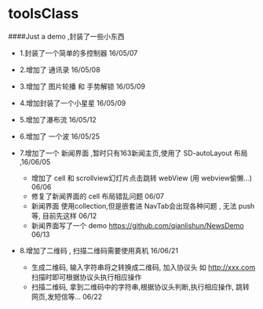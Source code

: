# toolsClass
####Just a demo ,封装了一些小东西

* 1.封装了一个简单的多控制器 16/05/07


* 2.增加了 通讯录 16/05/08


* 3.增加了 图片轮播 和 手势解锁 16/05/09


* 4.增加封装了一个小星星 16/05/09


* 5.增加了瀑布流  16/05/12


* 6.增加了 一个波 16/05/25


* 7.增加了一个 新闻界面 ,暂时只有163新闻主页,使用了 SD-autoLayout 布局 ,16/06/05
    * 增加了 cell  和 scrollview幻灯片点击跳转 webView  (用 webview偷懒...) 06/06
    * 修复了新闻界面的 cell 布局错乱问题 06/07
    * 新闻界面 使用collection,但是嵌套进 NavTab会出现各种问题 , 无法 push等, 目前先这样 06/12
    * 新闻界面写了一个 demo https://github.com/qianlishun/NewsDemo  06/13
* 8.增加了二维码 , 扫描二维码需要使用真机 16/06/21
    * 生成二维码, 输入字符串将之转换成二维码, 加入协议头 如 http://xxx.com 扫描时即可根据协议头执行相应操作
    * 扫描二维码, 拿到二维码中的字符串,根据协议头判断,执行相应操作, 跳转网页,发短信等...  06/22
    
